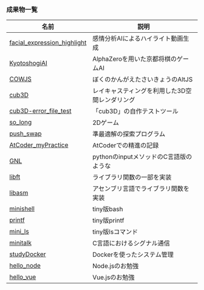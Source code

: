 ### 成果物一覧

| 名前 | 説明 |
| ---- | ---- |
| [facial_expression_highlight](https://github.com/king-of-hackathon/facial_expression_highlight) | 感情分析AIによるハイライト動画生成 |
| [KyotoshogiAI](https://github.com/RIshimoto/KyotoshogiAI) | AlphaZeroを用いた京都将棋のゲームAI |
| [COWJS](https://github.com/RIshimoto/COWJS) | ぼくのかんがえたさいきょうのAltJS |
| [cub3D](https://github.com/RIshimoto/cub3D) | レイキャスティングを利用した3D空間レンダリング |
| [cub3D-error_file_test](https://github.com/RIshimoto/cub3D-error_file_test) | 「cub3D」の自作テストツール |
| [so_long](https://github.com/RIshimoto/so_long) | 2Dゲーム |
| [push_swap](https://github.com/RIshimoto/push_swap) | 準最適解の探索プログラム |
| [AtCoder_myPractice](https://github.com/RIshimoto/AtCoder_myPractice) | AtCoderでの精進の記録 |
| [GNL](https://github.com/RIshimoto/GNL) | pythonのinputメソッドのC言語版のような |
| [libft](https://github.com/RIshimoto/libft) | ライブラリ関数の一部を実装 |
| [libasm](https://github.com/RIshimoto/libasm) | アセンブリ言語でライブラリ関数を実装 |
| [minishell](https://github.com/RIshimoto/minishell) |  tiny版bash | 
| [printf](https://github.com/RIshimoto/printf) | tiny版printf |
| [mini_ls](https://github.com/RIshimoto/mini_ls) | tiny版lsコマンド |
| [minitalk](https://github.com/RIshimoto/minitalk) | C言語におけるシグナル通信 |
| [studyDocker](https://github.com/RIshimoto/StudyDocker) | Dockerを使ったシステム管理 |
| [hello_node](https://github.com/RIshimoto/hello_node) | Node.jsのお勉強 |
| [hello_vue](https://github.com/RIshimoto/hello_vue) | Vue.jsのお勉強 |

